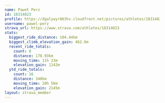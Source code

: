 ```yaml
---
name: Paweł Perz
id: 18314823
profile: https://dgalywyr863hv.cloudfront.net/pictures/athletes/18314823/5244308/1/large.jpg
username: pawel-perz
strava_url: https://www.strava.com/athletes/18314823
stats:
  biggest_ride_distance: 104.44km
  biggest_climb_elevation_gain: 462.6m
  recent_ride_totals:
    count: 8
    distance: 178.93km
    moving_time: 11h 23m
    elevation_gain: 1142m
  ytd_ride_totals:
    count: 16
    distance: 348km
    moving_time: 20h 56m
    elevation_gain: 2145m
layout: strava_member
--- 
```

